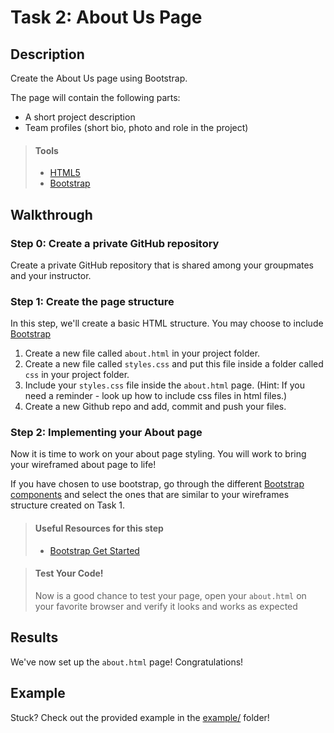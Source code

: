 # Task 2: About Us Page

## Description

Create the About Us page using Bootstrap.

The page will contain the following parts:
* A short project description 
* Team profiles (short bio, photo and role in the project)

> #### Tools
> - [HTML5](https://developer.mozilla.org/en-US/docs/Web/Guide/HTML/HTML5)
> - [Bootstrap](https://developer.mozilla.org/en-US/docs/Web/Guide/HTML/HTML5)
      
    
## Walkthrough

### Step 0: Create a private GitHub repository
Create a private GitHub repository that is shared among your groupmates and your instructor.

### Step 1: Create the page structure

In this step, we'll create a basic HTML structure. You may choose to include [Bootstrap](https://getbootstrap.com/docs/4.5/getting-started/introduction/)

1. Create a new file called `about.html` in your project folder.
2. Create a new file called `styles.css` and put this file inside a folder called `css` in your project folder.
3. Include your `styles.css` file inside the `about.html` page. (Hint: If you need a reminder - look up how to include css files in html files.)
3. Create a new Github repo and add, commit and push your files.

### Step 2: Implementing your About page

Now it is time to work on your about page styling. You will work to bring your wireframed about page to life!

If you have chosen to use bootstrap, go through the different [Bootstrap components](https://getbootstrap.com/docs/4.5/components/alerts/) and select the ones that are similar to your wireframes structure created on Task 1.


> #### Useful Resources for this step
> - [Bootstrap Get Started](https://www.w3schools.com/bootstrap/bootstrap_get_started.asp)

> #### Test Your Code!
> Now is a good chance to test your page, open your `about.html` on your favorite browser and verify it looks and works as expected

## Results

We've now set up the `about.html` page! Congratulations! 

## Example

Stuck? Check out the provided example in the [example/](example/) folder!
